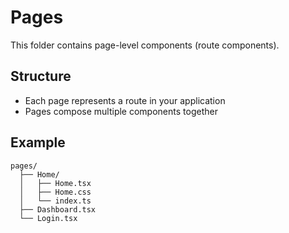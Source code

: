 # Pages

This folder contains page-level components (route components).

## Structure
- Each page represents a route in your application
- Pages compose multiple components together

## Example
```
pages/
  ├── Home/
  │   ├── Home.tsx
  │   ├── Home.css
  │   └── index.ts
  ├── Dashboard.tsx
  └── Login.tsx
```

